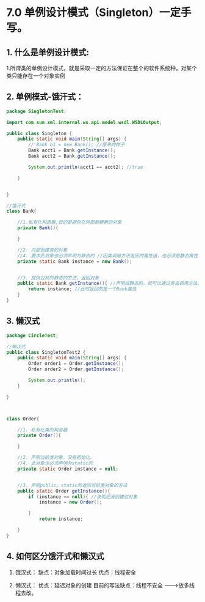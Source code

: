 # 7.0 单例设计模式（Singleton）一定手写。
## 1. 什么是单例设计模式:
1.所谓类的单例设计模式，就是采取一定的方法保证在整个的软件系统种，对某个类只能存在一个对象实例

## 2. 单例模式-饿汗式：
```java
package SingletonTest;

import com.sun.xml.internal.ws.api.model.wsdl.WSDLOutput;

public class Singleton {
    public static void main(String[] args) {
        // Bank b1 = new Bank(); //原来的样子
        Bank acct1 = Bank.getInstance();
        Bank acct2 = Bank.getInstance();

        System.out.println(acct1 == acct2); //true

    }


}

//饿汗式
class Bank{

    //1.私有化构造器,目的是避免在外部新建新的对象
    private Bank(){

    }

    //2. 内部创建类的对象
    //4. 要求此对象也必须声明为静态的 //因类调用方法返回的属性值，也必须是静态属性
    private static Bank instance = new Bank();


    //3. 提供公共的静态的方法，返回对象
    public static Bank getInstance(){ //声明成静态的，就可以通过类去调用方法，创建对象，而非对象调用方法
        return instance; //此时返回的是一个Bank属性
    }
}
```
## 3. 懒汉式
```java
package CircleTest;

//懒汉式
public class SingletonTest2 {
    public static void main(String[] args) {
        Order order1 = Order.getInstance();
        Order order2 = Order.getInstance();

        System.out.println();
    }

}



class Order{

    //1. 私有化类的构造器
    private Order(){

    }

    //2. 声明当前类对象，没有初始化。
    //4. 此对象也必须声明为static的
    private static Order instance = null;


    //3. 声明public、static的返回当前类对象的方法
    public static Order getInstance(){
        if (instance == null){ //说明还没创建过对象
            instance = new Order();

        }
            return instance;

    }
}
```
## 4. 如何区分饿汗式和懒汉式
1. 饿汉式：
缺点：对象加载时间过长
优点：线程安全

2. 懒汉式：
优点：延迟对象的创建
目前的写法缺点：线程不安全 --->放多线程去改。



